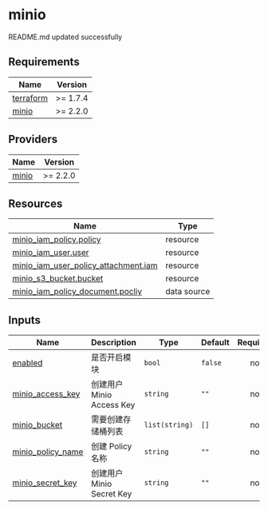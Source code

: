 # minio

<!-- BEGINNING OF PRE-COMMIT-TERRAFORM DOCS HOOK -->
README.md updated successfully
<!-- END OF PRE-COMMIT-TERRAFORM DOCS HOOK -->

<!-- BEGIN_TF_DOCS -->


## Requirements

| Name | Version |
|------|---------|
| <a name="requirement_terraform"></a> [terraform](#requirement\_terraform) | >= 1.7.4 |
| <a name="requirement_minio"></a> [minio](#requirement\_minio) | >= 2.2.0 |
## Providers

| Name | Version |
|------|---------|
| <a name="provider_minio"></a> [minio](#provider\_minio) | >= 2.2.0 |

## Resources

| Name | Type |
|------|------|
| [minio_iam_policy.policy](https://registry.terraform.io/providers/aminueza/minio/latest/docs/resources/iam_policy) | resource |
| [minio_iam_user.user](https://registry.terraform.io/providers/aminueza/minio/latest/docs/resources/iam_user) | resource |
| [minio_iam_user_policy_attachment.iam](https://registry.terraform.io/providers/aminueza/minio/latest/docs/resources/iam_user_policy_attachment) | resource |
| [minio_s3_bucket.bucket](https://registry.terraform.io/providers/aminueza/minio/latest/docs/resources/s3_bucket) | resource |
| [minio_iam_policy_document.pocliy](https://registry.terraform.io/providers/aminueza/minio/latest/docs/data-sources/iam_policy_document) | data source |
## Inputs

| Name | Description | Type | Default | Required |
|------|-------------|------|---------|:--------:|
| <a name="input_enabled"></a> [enabled](#input\_enabled) | 是否开启模块 | `bool` | `false` | no |
| <a name="input_minio_access_key"></a> [minio\_access\_key](#input\_minio\_access\_key) | 创建用户 Minio Access Key | `string` | `""` | no |
| <a name="input_minio_bucket"></a> [minio\_bucket](#input\_minio\_bucket) | 需要创建存储桶列表 | `list(string)` | `[]` | no |
| <a name="input_minio_policy_name"></a> [minio\_policy\_name](#input\_minio\_policy\_name) | 创建 Policy 名称 | `string` | `""` | no |
| <a name="input_minio_secret_key"></a> [minio\_secret\_key](#input\_minio\_secret\_key) | 创建用户 Minio Secret Key | `string` | `""` | no |
<!-- END_TF_DOCS -->
